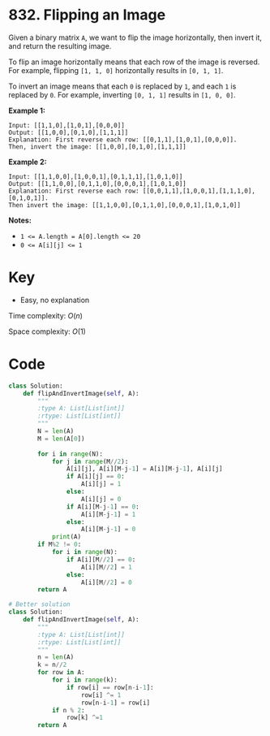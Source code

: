 # 832. Flipping an Image

Given a binary matrix `A`, we want to flip the image horizontally, then invert it, and return the resulting image.

To flip an image horizontally means that each row of the image is reversed.  For example, flipping `[1, 1, 0]` horizontally results in `[0, 1, 1]`.

To invert an image means that each `0` is replaced by `1`, and each `1` is replaced by `0`. For example, inverting `[0, 1, 1]` results in `[1, 0, 0]`.

**Example 1:**

```
Input: [[1,1,0],[1,0,1],[0,0,0]]
Output: [[1,0,0],[0,1,0],[1,1,1]]
Explanation: First reverse each row: [[0,1,1],[1,0,1],[0,0,0]].
Then, invert the image: [[1,0,0],[0,1,0],[1,1,1]]
```

**Example 2:**

```
Input: [[1,1,0,0],[1,0,0,1],[0,1,1,1],[1,0,1,0]]
Output: [[1,1,0,0],[0,1,1,0],[0,0,0,1],[1,0,1,0]]
Explanation: First reverse each row: [[0,0,1,1],[1,0,0,1],[1,1,1,0],[0,1,0,1]].
Then invert the image: [[1,1,0,0],[0,1,1,0],[0,0,0,1],[1,0,1,0]]
```

**Notes:**

- `1 <= A.length = A[0].length <= 20`
- `0 <= A[i][j] <= 1`

# Key

- Easy, no explanation

Time complexity: $O(n)$

Space complexity: $O(1)$

# Code

```python
class Solution:
    def flipAndInvertImage(self, A):
        """
        :type A: List[List[int]]
        :rtype: List[List[int]]
        """
        N = len(A)
        M = len(A[0])
        
        for i in range(N):
            for j in range(M//2):
                A[i][j], A[i][M-j-1] = A[i][M-j-1], A[i][j]
                if A[i][j] == 0:
                    A[i][j] = 1
                else:
                    A[i][j] = 0
                if A[i][M-j-1] == 0:
                    A[i][M-j-1] = 1
                else:
                    A[i][M-j-1] = 0
            print(A)
        if M%2 != 0:
            for i in range(N):
                if A[i][M//2] == 0:
                    A[i][M//2] = 1
                else:
                    A[i][M//2] = 0
        return A

# Better solution
class Solution:
    def flipAndInvertImage(self, A):
        """
        :type A: List[List[int]]
        :rtype: List[List[int]]
        """
        n = len(A)
        k = n//2
        for row in A:
            for i in range(k):
                if row[i] == row[n-i-1]:
                    row[i] ^= 1
                    row[n-i-1] = row[i]
            if n % 2:
                row[k] ^=1
        return A
```

